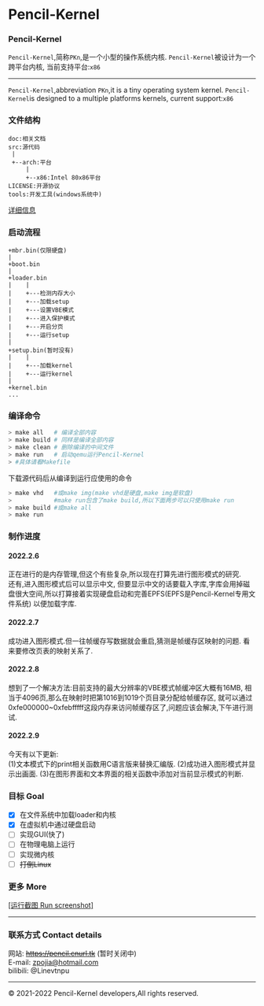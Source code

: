 Pencil-Kernel
=
### Pencil-Kernel
`Pencil-Kernel`,简称`PKn`,是一个小型的操作系统内核.
`Pencil-Kernel`被设计为一个跨平台内核,
当前支持平台:`x86` <br />
***
`Pencil-Kernel`,abbreviation `PKn`,it is a tiny operating system kernel.
`Pencil-Kernel`is designed to a multiple platforms kernels,
current support:`x86` <br />
### 文件结构
```
doc:相关文档
src:源代码
 |
 +--arch:平台
     |
     +--x86:Intel 80x86平台
LICENSE:开源协议
tools:开发工具(windows系统中)
```
[详细信息](doc/question.md)
### 启动流程
```
+mbr.bin(仅限硬盘)
|
+boot.bin
|
+loader.bin
|    |
|    +---检测内存大小
|    +---加载setup
|    +---设置VBE模式
|    +---进入保护模式
|    +---开启分页
|    +---运行setup
|
+setup.bin(暂时没有)
|    |
|    +---加载kernel
|    +---运行kernel
|
+kernel.bin
...

```
### 编译命令
```bash
> make all   # 编译全部内容
> make build # 同样是编译全部内容
> make clean # 删除编译的中间文件
> make run   # 启动qemu运行Pencil-Kernel
> #具体请看Makefile
```
下载源代码后从编译到运行应使用的命令
```bash
> make vhd   #或make img(make vhd是硬盘,make img是软盘)
>            #make run包含了make build,所以下面两步可以只使用make run
> make build #或make all
> make run
```
### 制作进度
#### 2022.2.6
正在进行的是内存管理,但这个有些复杂,所以现在打算先进行图形模式的研究.<br />
还有,进入图形模式后可以显示中文,
但要显示中文的话要载入字库,字库会用掉磁盘很大空间,所以打算接着实现硬盘启动和完善EPFS(EPFS是Pencil-Kernel专用文件系统)
以便加载字库.
#### 2022.2.7
成功进入图形模式.但一往帧缓存写数据就会重启,猜测是帧缓存区映射的问题.
看来要修改页表的映射关系了.
#### 2022.2.8
想到了一个解决方法:目前支持的最大分辨率的VBE模式帧缓冲区大概有16MB,
相当于4096页,那么在映射时把第1016到1019个页目录分配给帧缓存区,
就可以通过0xfe000000~0xfebfffff这段内存来访问帧缓存区了,问题应该会解决,下午进行测试.
#### 2022.2.9
今天有以下更新:<br />
(1)文本模式下的print相关函数用C语言版来替换汇编版.
(2)成功进入图形模式并显示出画面.
(3)在图形界面和文本界面的相关函数中添加对当前显示模式的判断.
### 目标 Goal
- [x] 在文件系统中加载loader和内核
- [x] 在虚拟机中通过硬盘启动
- [ ] 实现GUI(快了)
- [ ] 在物理电脑上运行
- [ ] 实现微内核
- [ ] ~~打倒Linux~~
### 更多 More
[[运行截图 Run screenshot]](doc/image/Readme.md)<br />
***
### 联系方式 Contact details
网站: ~~https://pencil.cnurl.tk~~ (暂时关闭中)<br/>
E-mail: zpojia@hotmail.com<br />
bilibili: @Linevtnpu
***
&copy; 2021-2022 Pencil-Kernel developers,All rights reserved.
